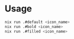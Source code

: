 # Usage

```sh
nix run .#default <icon_name>
nix run .#bold <icon_name>
nix run .#filled <icon_name>
```
